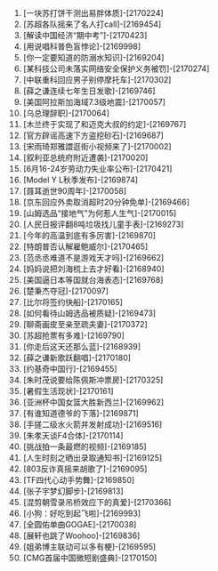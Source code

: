 
1. [一块苏打饼干测出易胖体质]-[2170224]
1. [苏超各队摇来了名人打call]-[2169454]
1. [解读中国经济“期中考”]-[2170423]
1. [用说唱科普色盲悖论]-[2169998]
1. [你一定要知道的防溺水知识]-[2169204]
1. [某科技公司未落实网络安全保护义务被罚]-[2170274]
1. [中联重科回应男子别停摩托车]-[2170302]
1. [薛之谦连续七年生日发歌]-[2169746]
1. [美国阿拉斯加海域7.3级地震]-[2170057]
1. [乌总理辞职]-[2170064]
1. [木兰终于实现了和迈克大叔的约定]-[2169767]
1. [官方辟谣高速下方盗挖砂石]-[2169687]
1. [宋雨琦郑雅譞逛街小视频来了]-[2170002]
1. [叙利亚总统府附近遭袭]-[2170020]
1. [6月16-24岁劳动力失业率公布]-[2170421]
1. [Model Y L秋季发布]-[2169874]
1. [聂耳逝世90周年]-[2170058]
1. [京东回应外卖取消超时20分钟免单]-[2169466]
1. [山姆选品“接地气”为何惹人生气]-[2170015]
1. [人民日报评翻8吨垃圾找儿童手表]-[2169273]
1. [今年的高温到底有多厉害]-[2169870]
1. [特朗普否认解雇鲍威尔]-[2170465]
1. [范丞丞难道不是游戏天才吗]-[2169662]
1. [妈妈说把刘海梳上去才好看]-[2168940]
1. [美国逼日本等国就台海表态]-[2169768]
1. [楚秉杰夺冠]-[2170097]
1. [比尔将签约快船]-[2170165]
1. [如何看待山姆选品被质疑]-[2169473]
1. [聊斋画皮至亲至疏夫妻]-[2170372]
1. [苏超抢票有多难]-[2169790]
1. [你走后这天还那么蓝]-[2168939]
1. [薛之谦新歌跃翻唱]-[2170180]
1. [约基奇中国行]-[2169455]
1. [朱时茂说要给陈佩斯冲票房]-[2170325]
1. [暑假生活现状]-[2170161]
1. [亚洲杯中国女篮大胜新西兰]-[2169962]
1. [有谁知道德爷的下落]-[2169871]
1. [手搓二级水火箭并发射成功]-[2169516]
1. [朱孝天谈F4合体]-[2170114]
1. [挑战拍一条最燃的视频]-[2169185]
1. [人生时刻之晒出录取通知书]-[2169125]
1. [803反诈真摇来胡歌了]-[2169095]
1. [TF四代心动手势舞]-[2169850]
1. [张子宇梦幻脚步]-[2169813]
1. [混剪朝雪录吊桥效应下的真爱]-[2170366]
1. [小狗：好吃到起飞啦]-[2169993]
1. [全圆佑单曲GOGAE]-[2170038]
1. [展轩也跳了Woohoo]-[2169836]
1. [姐弟博主联动可以多有梗]-[2169595]
1. [CMG首届中国微短剧盛典]-[2170150]